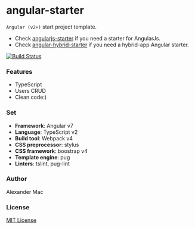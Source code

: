 # angular-starter
`Angular (v2+)` start project template.
- Check [angularjs-starter](https://github.com/AlexanderMac/angularjs-starter) if you need a starter for AngularJs.
- Check [angular-hybrid-starter](https://github.com/AlexanderMac/angular-hybrid-starter) if you need a hybrid-app Angular starter.

[![Build Status](https://travis-ci.org/AlexanderMac/angular-starter.svg?branch=master)](https://travis-ci.org/AlexanderMac/angular-starter)

### Features
- TypeScript
- Users CRUD
- Clean code:)

### Set
- **Framework**: Angular v7
- **Language**: TypeScript v2
- **Build tool**: Webpack v4
- **CSS preprocessor**: stylus
- **CSS framework**: boostrap v4
- **Template engine**: pug
- **Linters**: tslint, pug-lint

### Author
Alexander Mac

### License
[MIT License](license)
